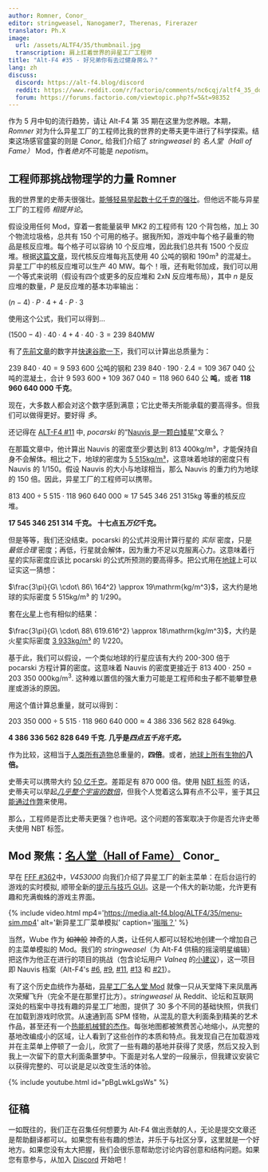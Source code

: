 ```yaml
---
author: Romner, Conor_
editor: stringweasel, Nanogamer7, Therenas, Firerazer
translator: Ph.X
image:
  url: /assets/ALTF4/35/thumbnail.jpg
  transcription: 肩上扛着世界的异星工厂工程师
title: "Alt-F4 #35 - 好兄弟你有去过健身房么？"
lang: zh
discuss:
  discord: https://alt-f4.blog/discord
  reddit: https://www.reddit.com/r/factorio/comments/nc6cqj/altf4_35_do_you_even_lift_bro/
  forum: https://forums.factorio.com/viewtopic.php?f=5&t=98352
---
```


作为 5 月中旬的流行趋势，请让 Alt-F4 第 35 期在这里为您养眼。本期，*Romner* 对为什么异星工厂的工程师比我的世界的史蒂夫更牛进行了科学探索。结束这场感官盛宴的则是 *Conor_* 给我们介绍了 *stringweasel* 的 *名人堂（Hall of Fame）* Mod，作者*绝对*不可能是 *nepotism*。

## 工程师那挑战物理学的力量 <author>Romner</author>

我的世界里的史蒂夫很强壮。[能够轻易举起数十亿千克的强壮](https://www.reddit.com/r/Minecraft/comments/jmz6lz/actualized_maximum_weight_that_steve_can_hold/)。但他远不能与异星工厂的工程师 *相提并论*。

假设没用任何 Mod，穿着一套能量装甲 MK2 的工程师有 120 个背包格，加上 30 个物流垃圾格，总共有 150 个可用的格子。据我所知，游戏中每个格子最重的物品是核反应堆。每个格子可以容纳 10 个反应堆，因此我们总共有 1500 个反应堆。根据[这篇文章](https://www.nextbigfuture.com/2007/07/constructing-lot-of-nuclear-power.html)，现代核反应堆每兆瓦使用 40 公吨的钢和 190m³ 的混凝土。异星工厂中的核反应堆可以生产 40 MW。每个！哦，还有毗邻加成，我们可以用一个等式来说明（假设有四个或更多的反应堆和 2xN 反应堆布局），其中 $n$ 是反应堆的数量，$P$ 是反应堆的基本功率输出：

$(n - 4) \cdot P \cdot 4 + 4 \cdot P \cdot 3$

使用这个公式，我们可以得到…

$(1500 - 4) \cdot 40 \cdot 4 + 4 \cdot 40 \cdot 3 = 239\ 840\mathrm{MW}$

有了[先前文章](https://www.nextbigfuture.com/2007/07/constructing-lot-of-nuclear-power.html)的数字并[快速谷歌一下](https://www.google.com/search?q=concrete+density+kg%2Fm3)，我们可以计算出总质量为：

$239\ 840 \cdot 40 = 9\ 593\ 600$ 公吨的钢和
$239\ 840 \cdot 190 \cdot 2.4 = 109\ 367\ 040$ 公吨的混凝土，合计
$9\ 593\ 600 + 109\ 367\ 040 = 118\ 960\ 640$ 公 **吨**，或者 **118 960 640 000 千克**。

现在，大多数人都会对这个数字感到满意；它比史蒂夫所能承载的要高得多。但我们可以做得更好。要好得 *多*。

还记得在 [ALT-F4 #11](https://alt-f4.blog/zh/ALTF4-11/) 中, *pocarski* 的“[Nauvis 是一颗白矮星](https://alt-f4.blog/zh/ALTF4-11/#nauvis-%E6%98%AF%E4%B8%80%E9%A2%97%E7%99%BD%E7%9F%AE%E6%98%9F)”文章么？

在那篇文章中，他计算出 Nauvis 的密度至少要达到 813 400kg/m³，才能保持自身不会解体。相比之下，地球的密度为 [5 515kg/m³](https://zh.wikipedia.org/wiki/%E5%9C%B0%E7%90%83#:~:text=%E5%B9%B3%E5%9D%87%E5%AF%86%E5%BA%A65.5%20g/cm3)，这意味着地球的密度只有 Nauvis 的 1/150。假设 Nauvis 的大小与地球相当，那么 Nauvis 的重力约为地球的 150 倍。因此，异星工厂的工程师可以携带。

$813\ 400 \div 5\ 515 \cdot  118\ 960\ 640\ 000 \approx 17\ 545\ 346\ 251\ 315\mathrm{kg}$ 等重的核反应堆。

**17 545 346 251 314 千克。
十七点五*万亿*千克。**

但是等等，我们还没结束。pocarski 的公式并没用计算行星的 *实际* 密度，只是 *最低合理* 密度；再低，行星就会解体，因为重力不足以克服离心力。这意味着行星的实际密度应该比 pocarski 的公式所预测的要高得多。把公式用在[地球](https://www.google.com/search?q=earth+rotational+period+in+seconds)上可以证实这一猜想：

$\frac{3\pi}{G\ \cdot\ 86\ 164^2} \approx 19\mathrm{kg/m^3}$，这大约是地球的实际密度 5 515kg/m³ 的 1/290。

套在[火星](https://www.google.com/search?q=mars+rotational+period+in+seconds)上也有相似的结果：

$\frac{3\pi}{G\ \cdot\ 88\ 619.616^2} \approx 18\mathrm{kg/m^3}$，大约是火星实际密度 [3 933kg/m³](https://nssdc.gsfc.nasa.gov/planetary/factsheet/marsfact.html#:~:text=3933) 的 1/220。

基于此，我们可以假设，一个类似地球的行星应该有大约 200-300 倍于 pocarski 方程计算的密度。这意味着 Nauvis 的密度更接近于 $813\ 400 \cdot 250 = 203\ 350\ 000\mathrm{kg/m^3.}$ 这种难以置信的强大重力可能是工程师和虫子都不能攀登悬崖或游泳的原因。

用这个值计算总重量，就可以得到：

$203\ 350\ 000 \div 5\ 515 \cdot 118\ 960\ 640\ 000 \approx 4\ 386\ 336\ 562\ 828\ 649\mathrm{kg.}$

**4 386 336 562 828 649 千克.
几乎是*四点五千兆千克。***

作为比较，这相当于[人类所有造物](https://www.nationalgeographic.com/environment/article/human-made-materials-now-equal-weight-of-all-life-on-earth)总重量的，**四倍**。或者，[地球上所有生物的](https://en.wikipedia.org/wiki/Biomass_(ecology)#:~:text=The%20total%20live%20biomass%20on%20Earth%20is%20about%20550%E2%80%93560%20billion%20tonnes)**八倍。**

史蒂夫可以携带大约 [50 亿千克](https://www.reddit.com/r/Minecraft/comments/jmz6lz/actualized_maximum_weight_that_steve_can_hold/)。差距足有 870 000 倍。使用 [NBT 标签](https://minecraft.fandom.com/wiki/NBT_format) 的话，史蒂夫可以举起[*几乎整个宇宙的数倍*](https://qr.ae/pGt554)，但我个人觉着这么算有点不公平，鉴于其[只能通过作弊](https://minecraft.fandom.com/wiki/Tutorials/Command_NBT_tags)来使用。

那么，工程师是否比史蒂夫更强？也许吧。这个问题的答案取决于你是否允许史蒂夫使用 NBT 标签。

## Mod 聚焦：[名人堂（Hall of Fame）](https://mods.factorio.com/mod/HallOfFame) <author>Conor_</author>

早在 [FFF #362](https://factorio.com/blog/post/fff-362)中，*V453000* 向我们介绍了异星工厂的新主菜单：在后台运行的游戏的实时模拟, 顺带全新的[提示与技巧 GUI](https://www.factorio.com/blog/post/fff-361)。这是一个伟大的新功能，允许更有趣和充满蜘蛛的游戏主界面。

{% include video.html mp4='https://media.alt-f4.blog/ALTF4/35/menu-sim.mp4' alt='新异星工厂菜单模拟' caption='<a href="https://mods.factorio.com/mod/bumble-bots">嗡嗡？</a>' %}

当然，Wube 作为 ~~如神般~~ 神奇的人类，让任何人都可以轻松地创建一个增加自己的主菜单模拟的 Mod。我们的 *stringweasel*（为 Alt-F4 供稿的摇滚明星编辑）把这作为他正在进行的项目的挑战（包含论坛用户 *Valneq* 的[小建议](https://forums.factorio.com/viewtopic.php?p=520268#p520268)），这一项目即 Nauvis 档案（Alt-F4's [#6](https://alt-f4.blog/zh/ALTF4-6/#nauvis-%E6%A1%A3%E6%A1%88%E6%88%91%E4%BB%AC%E8%B5%B0%E8%BF%87%E7%9A%84%E9%95%BF%E5%BE%81%E8%B7%AF-stringweasel), [#9](https://alt-f4.blog/zh/ALTF4-9/#nauvis-%E6%A1%A3%E6%A1%88%E5%BC%82%E6%98%9F%E5%B7%A5%E5%8E%82%E8%A1%8C%E8%AF%9D-stringweasel), [#11](https://alt-f4.blog/zh/ALTF4-11/#nauvis-%E6%A1%A3%E6%A1%88%E8%BF%87%E6%97%B6%E7%A7%91%E6%8A%80-stringweasel), [#13](https://alt-f4.blog/zh/ALTF4-13/#nauvis-%E6%A1%A3%E6%A1%88%E6%AF%8F%E5%88%86%E9%92%9F%E4%B8%80%E7%81%AB%E7%AE%AD%E9%98%B2%E5%BE%A1%E7%B3%BB%E7%BB%9F-stringweasel) 和 [#21](https://alt-f4.blog/zh/ALTF4-21/#nauvis-%E6%A1%A3%E6%A1%88%E4%BB%8E-mod-%E5%88%B0%E5%8E%9F%E7%89%88-stringweasel)）。

有了这个历史血统作为基础，[异星工厂名人堂 Mod](https://mods.factorio.com/mod/HallOfFame) 就像一只从天堂降下来凤凰再次荣耀飞升（完全不是在那里打比方）。*stringweasel* 从 Reddit、论坛和互联网深处的档案中寻找有趣的异星工厂地图，提供了 30 多个不同的基础快照，供我们在加载到游戏时欣赏。从速通到高 SPM 怪物，从混乱的意大利面条到精美的艺术作品，甚至还有一个[热能机械臂的杰作](https://alt-f4.blog/zh/ALTF4-8/#%E6%88%91%E7%88%B1%E5%BC%82%E6%98%9F%E5%B7%A5%E5%8E%82%E7%9A%84%E7%83%AD%E8%83%BD%E6%9C%BA%E6%A2%B0%E8%87%82-goose)。每张地图都被煞费苦心地缩小，从完整的基地改编成小的区域，让人看到了这些创作的本质和特点。我发现自己在加载游戏并在主菜单上停顿了一会儿，欣赏了一些有趣的基地并获得了灵感，然后又投入到我上一次留下的意大利面条噩梦中。下面是对名人堂的一段展示，但我建议安装它以获得完整的、可以说是足以改变生活的体验。

{% include youtube.html id="pBgLwkLgsWs" %}

## 征稿

一如既往的，我们正在召集任何想要为 Alt-F4 做出贡献的人，无论是提交文章还是帮助翻译都可以。如果您有些有趣的想法，并乐于与社区分享，这里就是一个好地方。如果您没有太大把握，我们会很乐意帮助您讨论内容创意和结构问题。如果您有意参与，从加入 [Discord](https://alt-f4.blog/discord) 开始吧！